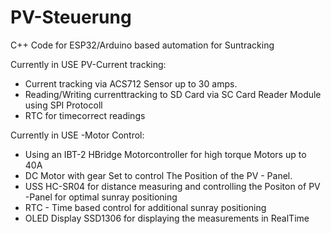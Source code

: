 # PV-Steuerung
C++ Code for ESP32/Arduino based automation for Suntracking

Currently in USE PV-Current tracking:

- Current tracking via ACS712 Sensor up to 30 amps.
- Reading/Writing currenttracking to SD Card via SC Card Reader Module using SPI Protocoll
- RTC for timecorrect readings

Currently in USE -Motor Control:
- Using an IBT-2 HBridge Motorcontroller for high torque Motors up to 40A
- DC Motor with gear Set to control The Position of the PV - Panel.
- USS HC-SR04 for distance measuring and controlling the Positon of PV -Panel for optimal sunray positioning
- RTC - Time based control for additional sunray positioning
- OLED Display SSD1306 for displaying the measurements in RealTime
